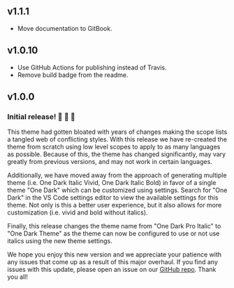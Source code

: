 ## v1.1.1

- Move documentation to GitBook.

## v1.0.10

- Use GitHub Actions for publishing instead of Travis.
- Remove build badge from the readme.

## v1.0.0

### Initial release! 🎉 🎉 🎉

This theme had gotten bloated with years of changes making the scope lists a tangled web of conflicting styles. With this release we have re-created the theme from scratch using low level scopes to apply to as many languages as possible. Because of this, the theme has changed significantly, may vary greatly from previous versions, and may not work in certain languages.

Additionally, we have moved away from the approach of generating multiple theme (i.e. One Dark Italic Vivid, One Dark Italic Bold) in favor of a single theme "One Dark" which can be customized using settings. Search for "One Dark" in the VS Code settings editor to view the available settings for this theme. Not only is this a better user experience, but it also allows for more customization (i.e. vivid and bold without italics).

Finally, this release changes the theme name from "One Dark Pro Italic" to "One Dark Theme" as the theme can now be configured to use or not use italics using the new theme settings.

We hope you enjoy this new version and we appreciate your patience with any issues that come up as a result of this major overhaul. If you find any issues with this update, please open an issue on our [GitHub repo](https://github.com/one-dark/vscode-one-dark-theme). Thank you all!
